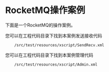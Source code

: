 RocketMQ操作案例
==============

下面是一个RocketMQ的操作案例。

您可以在工程代码目录下找到本案例发送接收代码
```
	/src/test/resources/xscript/SendRecv.xml
```

您可以在工程代码目录下找到本案例管理代码
```
	/src/test/resources/xscript/Admin.xml
```